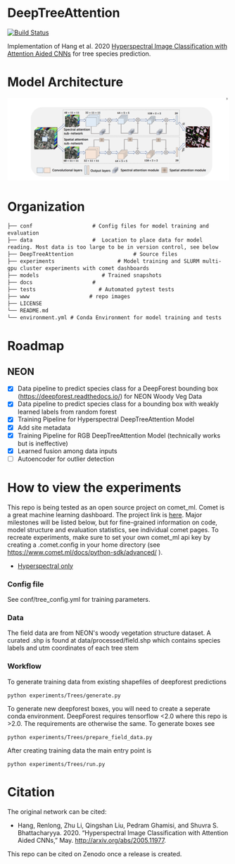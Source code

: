 # DeepTreeAttention
[![Build Status](https://travis-ci.org/weecology/DeepTreeAttention.svg?branch=master)](https://travis-ci.org/weecology/DeepTreeAttention)

Implementation of Hang et al. 2020 [Hyperspectral Image Classification with Attention Aided CNNs](https://arxiv.org/abs/2005.11977) for tree species prediction.

# Model Architecture

![](www/model.png)


# Organization

```
├── conf                   # Config files for model training and evaluation
├── data                   #  Location to place data for model reading. Most data is too large to be in version control, see below
├── DeepTreeAttention                   # Source files
├── experiments                    # Model training and SLURM multi-gpu cluster experiments with comet dashboards 
├── models                    # Trained snapshots
├── docs                   #
├── tests                    # Automated pytest tests
├── www                   # repo images
├── LICENSE
└── README.md
└── environment.yml # Conda Environment for model training and tests
```

# Roadmap

## NEON

- [x] Data pipeline to predict species class for a DeepForest bounding box (https://deepforest.readthedocs.io/) for NEON Woody Veg Data
- [x] Data pipeline to predict species class for a bounding box with weakly learned labels from random forest
- [x] Training Pipeline for Hyperspectral DeepTreeAttention Model
- [x] Add site metadata
- [x] Training Pipeline for RGB DeepTreeAttention Model (technically works but is ineffective)
- [x] Learned fusion among data inputs
- [ ] Autoencoder for outlier detection
# How to view the experiments

This repo is being tested as an open source project on comet_ml. Comet is a great machine learning dashboard. The project link is [here](https://www.comet.ml/bw4sz/neontrees/view/wL0xwid3h619hL3JfxAGwnBxb).
Major milestones will be listed below, but for fine-grained information on code, model structure and evaluation statistics, see individual comet pages. To recreate experiments, make sure to set your own comet_ml api key by creating a .comet.config in your home directory (see https://www.comet.ml/docs/python-sdk/advanced/
).

* [Hyperspectral only](https://www.comet.ml/bw4sz/neontrees/a8595bf716024e77ab3b27f9adfb1122?experiment-tab=images&viewId=GbA6bYzK40jdEhI98c0KnPPUC)

### Config file

See conf/tree_config.yml for training parameters.

### Data

The field data are from NEON's woody vegetation structure dataset. A curated .shp is found at data/processed/field.shp which contains species labels and utm coordinates of each tree stem

### Workflow

To generate training data from existing shapefiles of deepforest predictions

```
python experiments/Trees/generate.py
```

To generate new deepforest boxes, you will need to create a seperate conda environment. DeepForest requires tensorflow <2.0 where this repo is >2.0. The requirements are otherwise the same. To generate boxes see

```
python experiments/Trees/prepare_field_data.py
```

After creating training data the main entry point is 

```
python experiments/Trees/run.py
```

# Citation

The original network can be cited:

* Hang, Renlong, Zhu Li, Qingshan Liu, Pedram Ghamisi, and Shuvra S. Bhattacharyya. 2020. “Hyperspectral Image Classification with Attention Aided CNNs,” May. http://arxiv.org/abs/2005.11977.
 
This repo can be cited on Zenodo once a release is created. 
